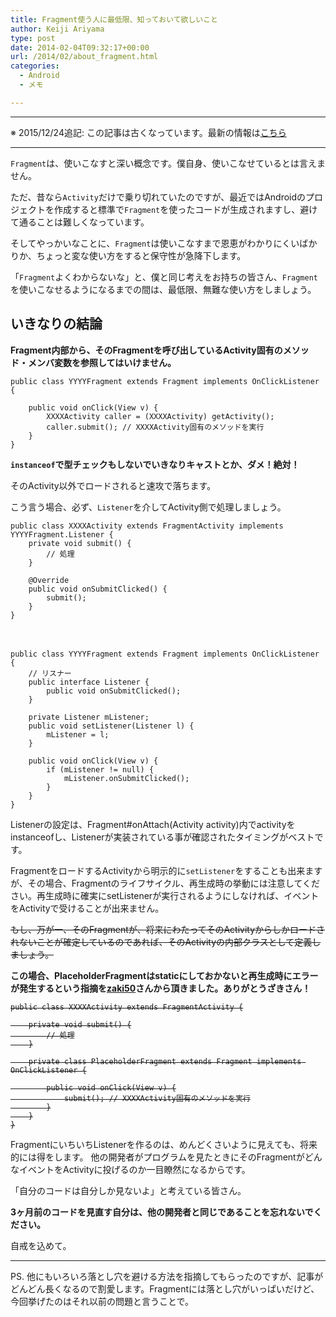 ```yaml
---
title: Fragment使う人に最低限、知っておいて欲しいこと
author: Keiji Ariyama
type: post
date: 2014-02-04T09:32:17+00:00
url: /2014/02/about_fragment.html
categories:
  - Android
  - メモ

---
```

* * *

※ 2015/12/24追記: この記事は古くなっています。最新の情報は[こちら][1]

* * *

`Fragment`は、使いこなすと深い概念です。僕自身、使いこなせているとは言えません。

ただ、昔なら`Activity`だけで乗り切れていたのですが、最近ではAndroidのプロジェクトを作成すると標準で`Fragment`を使ったコードが生成されますし、避けて通ることは難しくなっています。

そしてやっかいなことに、`Fragment`は使いこなすまで恩恵がわかりにくいばかりか、ちょっと変な使い方をすると保守性が急降下します。

「`Fragment`よくわからないな」と、僕と同じ考えをお持ちの皆さん、`Fragment`を使いこなせるようになるまでの間は、最低限、無難な使い方をしましょう。 <!--more-->

## いきなりの結論

**Fragment内部から、そのFragmentを呼び出しているActivity固有のメソッド・メンバ変数を参照してはいけません。**

    public class YYYYFragment extends Fragment implements OnClickListener {
    
        public void onClick(View v) {
            XXXXActivity caller = (XXXXActivity) getActivity();
            caller.submit(); // XXXXActivity固有のメソッドを実行
        }
    }
    

**`instanceof`で型チェックもしないでいきなりキャストとか、ダメ！絶対！**

そのActivity以外でロードされると速攻で落ちます。

こう言う場合、必ず、`Listener`を介してActivity側で処理しましょう。

    public class XXXXActivity extends FragmentActivity implements YYYYFragment.Listener {
        private void submit() {
            // 処理
        }
    
        @Override
        public void onSubmitClicked() {
            submit();
        }
    }
    

　

    public class YYYYFragment extends Fragment implements OnClickListener {
        // リスナー
        public interface Listener {
            public void onSubmitClicked();
        }
    
        private Listener mListener;
        public void setListener(Listener l) {
            mListener = l;
        }
    
        public void onClick(View v) {
            if (mListener != null) {
                mListener.onSubmitClicked();
            }
        }
    }
    

Listenerの設定は、Fragment#onAttach(Activity activity)内でactivityをinstanceofし、Listenerが実装されている事が確認されたタイミングがベストです。

FragmentをロードするActivityから明示的に`setListener`をすることも出来ますが、その場合、Fragmentのライフサイクル、再生成時の挙動には注意してください。再生成時に確実にsetListenerが実行されるようにしなければ、イベントをActivityで受けることが出来ません。

<s>もし、万が一、そのFragmentが、将来にわたってそのActivityからしかロードされないことが確定しているのであれば、そのActivityの内部クラスとして定義しましょう。</s>

**この場合、PlaceholderFragmentはstaticにしておかないと再生成時にエラーが発生するという指摘を<a href="https://twitter.com/zaki50" target="_blank">zaki50</a>さんから頂きました。ありがとうざきさん！**

<s>

    public class XXXXActivity extends FragmentActivity {
    
        private void submit() {
            // 処理
        }
    
        private class PlaceholderFragment extends Fragment implements OnClickListener {
    
            public void onClick(View v) {
                submit(); // XXXXActivity固有のメソッドを実行
            }
        }
    }
    

</s>

FragmentにいちいちListenerを作るのは、めんどくさいように見えても、将来的には得をします。 他の開発者がプログラムを見たときにそのFragmentがどんなイベントをActivityに投げるのか一目瞭然になるからです。

「自分のコードは自分しか見ないよ」と考えている皆さん。

**3ヶ月前のコードを見直す自分は、他の開発者と同じであることを忘れないでください。**

自戒を込めて。

* * *

PS. 他にもいろいろ落とし穴を避ける方法を指摘してもらったのですが、記事がどんどん長くなるので割愛します。Fragmentには落とし穴がいっぱいだけど、今回挙げたのはそれ以前の問題と言うことで。

 [1]: https://blog.keiji.io/2015/12/mincomi-adventcalendar-24.html